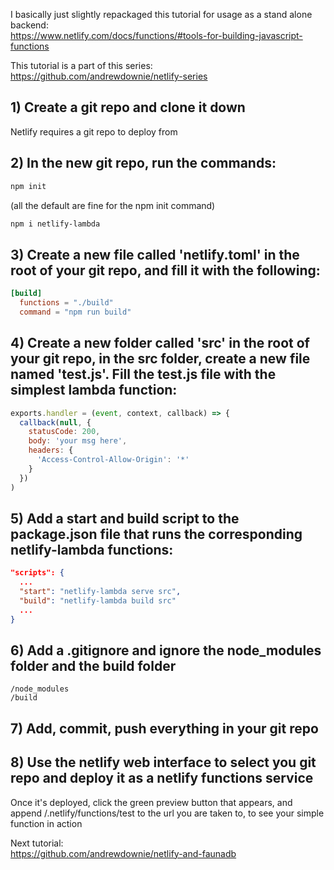I basically just slightly repackaged this tutorial for usage as a stand alone backend:  
https://www.netlify.com/docs/functions/#tools-for-building-javascript-functions  

This tutorial is a part of this series:  
https://github.com/andrewdownie/netlify-series

## 1) Create a git repo and clone it down
Netlify requires a git repo to deploy from

## 2) In the new git repo, run the commands:
```bash
npm init
```
(all the default are fine for the npm init command)

```bash
npm i netlify-lambda
```

## 3) Create a new file called 'netlify.toml' in the root of your git repo, and fill it with the following:
```toml
[build]
  functions = "./build"
  command = "npm run build"
```

## 4) Create a new folder called 'src' in the root of your git repo, in the src folder, create a new file named 'test.js'. Fill the test.js file with the simplest lambda function:
```js
exports.handler = (event, context, callback) => {
  callback(null, {
    statusCode: 200,
    body: 'your msg here',
    headers: {
      'Access-Control-Allow-Origin': '*'
    }
  })
)
```

## 5) Add a start and build script to the package.json file that runs the corresponding netlify-lambda functions:
```json
"scripts": {
  ...
  "start": "netlify-lambda serve src",
  "build": "netlify-lambda build src"
  ...
}
```

## 6) Add a .gitignore and ignore the node_modules folder and the build folder
```
/node_modules
/build
```

## 7) Add, commit, push everything in your git repo

## 8) Use the netlify web interface to select you git repo and deploy it as a netlify functions service
Once it's deployed, click the green preview button that appears, and append /.netlify/functions/test to the url you are taken to, to see your simple function in action

Next tutorial:  
https://github.com/andrewdownie/netlify-and-faunadb
